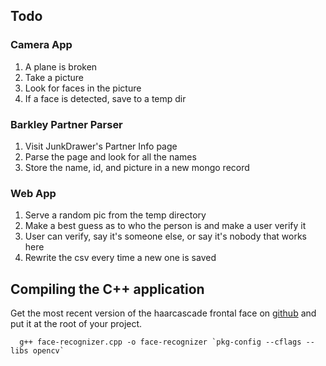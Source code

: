 ## Todo

### Camera App
1. A plane is broken
2. Take a picture
3. Look for faces in the picture
4. If a face is detected, save to a temp dir

### Barkley Partner Parser
1. Visit JunkDrawer's Partner Info page
2. Parse the page and look for all the names
3. Store the name, id, and picture in a new mongo record

### Web App
1. Serve a random pic from the temp directory
2. Make a best guess as to who the person is and make a user verify it
3. User can verify, say it's someone else, or say it's nobody that works here
4. Rewrite the csv every time a new one is saved


## Compiling the C++ application
Get the most recent version of the haarcascade frontal face on [github](https://github.com/Itseez/opencv/blob/master/data/haarcascades/haarcascade_frontalface_alt.xml) and put it at the root of your project.

```
  g++ face-recognizer.cpp -o face-recognizer `pkg-config --cflags --libs opencv`
```
